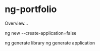 # ng-portfolio
Overview...

ng new <lib> --create-application=false

ng generate library <sublib> 
ng generate application <subapp>
